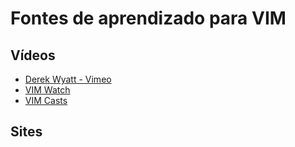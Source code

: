 # Fontes de aprendizado para VIM

## Vídeos
 *  [Derek Wyatt - Vimeo](https://vimeo.com/user1690209)
 *  [VIM Watch](http://vim.watch/)
 *  [VIM Casts](http://vimcasts.org/)
 
## Sites
